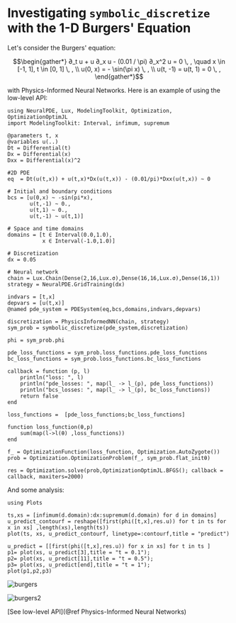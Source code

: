 # Investigating `symbolic_discretize` with the 1-D Burgers' Equation

Let's consider the Burgers' equation:

```math
\begin{gather*}
∂_t u + u ∂_x u - (0.01 / \pi) ∂_x^2 u = 0 \, , \quad x \in [-1, 1], t \in [0, 1] \, , \\
u(0, x) = - \sin(\pi x) \, , \\
u(t, -1) = u(t, 1) = 0 \, ,
\end{gather*}
```

with Physics-Informed Neural Networks. Here is an example of using the low-level API:

```@example low_level
using NeuralPDE, Lux, ModelingToolkit, Optimization, OptimizationOptimJL
import ModelingToolkit: Interval, infimum, supremum

@parameters t, x
@variables u(..)
Dt = Differential(t)
Dx = Differential(x)
Dxx = Differential(x)^2

#2D PDE
eq  = Dt(u(t,x)) + u(t,x)*Dx(u(t,x)) - (0.01/pi)*Dxx(u(t,x)) ~ 0

# Initial and boundary conditions
bcs = [u(0,x) ~ -sin(pi*x),
       u(t,-1) ~ 0.,
       u(t,1) ~ 0.,
       u(t,-1) ~ u(t,1)]

# Space and time domains
domains = [t ∈ Interval(0.0,1.0),
           x ∈ Interval(-1.0,1.0)]

# Discretization
dx = 0.05

# Neural network
chain = Lux.Chain(Dense(2,16,Lux.σ),Dense(16,16,Lux.σ),Dense(16,1))
strategy = NeuralPDE.GridTraining(dx)

indvars = [t,x]
depvars = [u(t,x)]
@named pde_system = PDESystem(eq,bcs,domains,indvars,depvars)

discretization = PhysicsInformedNN(chain, strategy)
sym_prob = symbolic_discretize(pde_system,discretization)

phi = sym_prob.phi

pde_loss_functions = sym_prob.loss_functions.pde_loss_functions
bc_loss_functions = sym_prob.loss_functions.bc_loss_functions

callback = function (p, l)
    println("loss: ", l)
    println("pde_losses: ", map(l_ -> l_(p), pde_loss_functions))
    println("bcs_losses: ", map(l_ -> l_(p), bc_loss_functions))
    return false
end

loss_functions =  [pde_loss_functions;bc_loss_functions]

function loss_function(θ,p)
    sum(map(l->l(θ) ,loss_functions))
end

f_ = OptimizationFunction(loss_function, Optimization.AutoZygote())
prob = Optimization.OptimizationProblem(f_, sym_prob.flat_initθ)

res = Optimization.solve(prob,OptimizationOptimJL.BFGS(); callback = callback, maxiters=2000)
```

And some analysis:

```@example low_level
using Plots

ts,xs = [infimum(d.domain):dx:supremum(d.domain) for d in domains]
u_predict_contourf = reshape([first(phi([t,x],res.u)) for t in ts for x in xs] ,length(xs),length(ts))
plot(ts, xs, u_predict_contourf, linetype=:contourf,title = "predict")

u_predict = [[first(phi([t,x],res.u)) for x in xs] for t in ts ]
p1= plot(xs, u_predict[3],title = "t = 0.1");
p2= plot(xs, u_predict[11],title = "t = 0.5");
p3= plot(xs, u_predict[end],title = "t = 1");
plot(p1,p2,p3)
```

![burgers](https://user-images.githubusercontent.com/12683885/90984874-a0870800-e580-11ea-9fd4-af8a4e3c523e.png)


![burgers2](https://user-images.githubusercontent.com/12683885/90984856-8c430b00-e580-11ea-9206-1a88ebd24ca0.png)

[See low-level API](@ref Physics-Informed Neural Networks)
